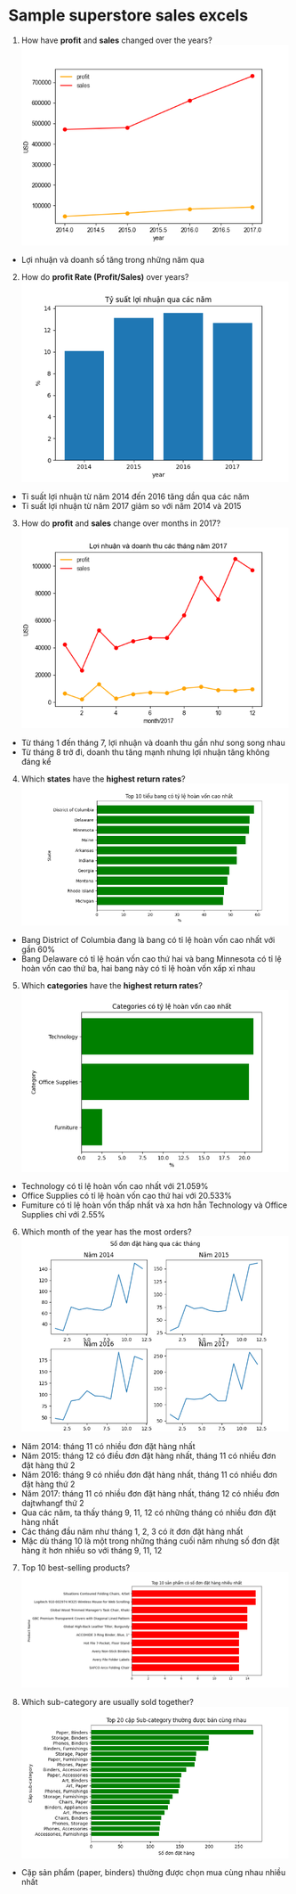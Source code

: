 # Sample superstore sales excels

1. How have **profit** and **sales** changed over the years?
![](https://github.com//sally258/BAP-Training-AI/blob/master/Sales%20Data%20Analysis%20Report/Image/Figure_1.png?raw=true)
- Lợi nhuận và doanh số tăng trong những năm qua
 
2. How do **profit Rate (Profit/Sales)** over years?
![](https://github.com//sally258/BAP-Training-AI/blob/master/Sales%20Data%20Analysis%20Report/Image/Figure_2.png?raw=true)
- Tỉ suất lợi nhuận từ năm 2014 đến 2016 tăng dần qua các năm
- Tỉ suất lợi nhuận từ năm 2017 giảm so với năm 2014 và 2015

3. How do **profit** and **sales** change over months in 2017?
![](https://github.com//sally258/BAP-Training-AI/blob/master/Sales%20Data%20Analysis%20Report/Image/Figure_3.png?raw=true)

- Từ tháng 1 đến tháng 7, lợi nhuận và doanh thu gần như song song nhau
- Từ tháng 8 trở đi, doanh thu tăng mạnh nhưng lợi nhuận tăng không đáng kể

4. Which **states** have the **highest return rates**?
![](https://github.com//sally258/BAP-Training-AI/blob/master/Sales%20Data%20Analysis%20Report/Image/Figure_4.png?raw=true)
- Bang District of Columbia đang là bang có tỉ lệ hoàn vốn cao nhất với gần 60%
- Bang Delaware có tỉ lệ hoán vốn cao thứ hai và bang Minnesota có tỉ lệ hoàn vốn cao thứ ba, hai bang này có tỉ lệ hoàn vốn xấp xỉ nhau

5. Which **categories** have the **highest return rates**?
![](https://github.com//sally258/BAP-Training-AI/blob/master/Sales%20Data%20Analysis%20Report/Image/Figure_5.png?raw=true)
- Technology có tỉ lệ hoàn vốn cao nhất với 21.059%
- Office Supplies có tỉ lệ hoàn vốn cao thứ hai với 20.533%
- Fumiture có tỉ lệ hoàn vốn thấp nhất và xa hơn hẵn Technology và Office Supplies chỉ với 2.55%

6. Which month of the year has the most orders?
![](https://github.com//sally258/BAP-Training-AI/blob/master/Sales%20Data%20Analysis%20Report/Image/Figure_6.png?raw=true)
- Năm 2014: tháng 11 có nhiều đơn đặt hàng nhất
- Năm 2015: tháng 12 có điều đơn đặt hàng nhất, tháng 11 có nhiều đơn đặt hàng thứ 2
- Năm 2016: tháng 9 có nhiều đơn đặt hàng nhất, tháng 11 có nhiều đơn đặt hàng thứ 2
- Năm 2017: tháng 11 có nhiều đơn đặt hàng nhất, tháng 12 có nhiều đơn dajtwhangf thứ 2
- Qua các năm, ta thấy tháng 9, 11, 12 có những tháng có nhiều đơn đặt hàng nhất
- Các tháng đầu năm như tháng 1, 2, 3 có ít đơn đặt hàng nhất
- Mặc dù tháng 10 là một trong những tháng cuối năm nhưng số đơn đặt hàng ít hơn nhiều so với tháng 9, 11, 12

7. Top 10 best-selling products?
![](https://github.com//sally258/BAP-Training-AI/blob/master/Sales%20Data%20Analysis%20Report/Image/Figure_7.png?raw=true)

8. Which sub-category are usually sold together?
![](https://github.com//sally258/BAP-Training-AI/blob/master/Sales%20Data%20Analysis%20Report/Image/Figure_8.png?raw=true)
- Cặp sản phẩm (paper, binders) thường được chọn mua cùng nhau nhiều nhất
